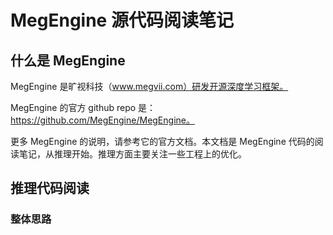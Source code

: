 # MegEngine 源代码阅读笔记

## 什么是 MegEngine

MegEngine 是旷视科技（www.megvii.com）研发开源深度学习框架。

MegEngine 的官方 github repo 是：https://github.com/MegEngine/MegEngine。

更多 MegEngine 的说明，请参考它的官方文档。本文档是 MegEngine 代码的阅读笔记，从推理开始。推理方面主要关注一些工程上的优化。


## 推理代码阅读

### 整体思路
